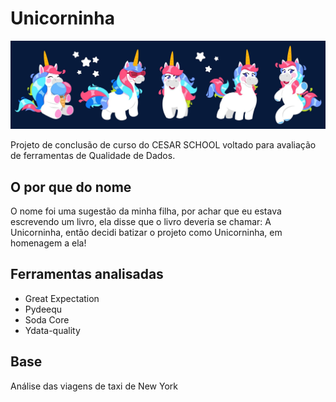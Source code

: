 # Unicorninha


![plot](./imgs/capa.jpg)


Projeto de conclusão de curso do CESAR SCHOOL voltado para avaliação de ferramentas de Qualidade de Dados.

## O por que do nome
O nome foi uma sugestão da minha filha, por achar que eu estava escrevendo um livro, ela disse que o livro deveria se chamar: A Unicorninha, então decidi batizar o projeto como Unicorninha, em homenagem a ela!

## Ferramentas analisadas 
 
 - Great Expectation
 - Pydeequ
 - Soda Core
 - Ydata-quality

 ## Base 

Análise das viagens de taxi de New York